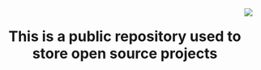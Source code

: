 <img align="right" src="https://visitor-badge.laobi.icu/badge?page_id=zumrudu-anka.justinx3">


<h1 align="center">
This is a public repository used to store open source projects
</h1>

 



 
